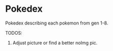 # Pokedex
Pokedex describing each pokemon from gen 1-8.


TODOS:
1. Adjust picture or find a better noImg pic.
